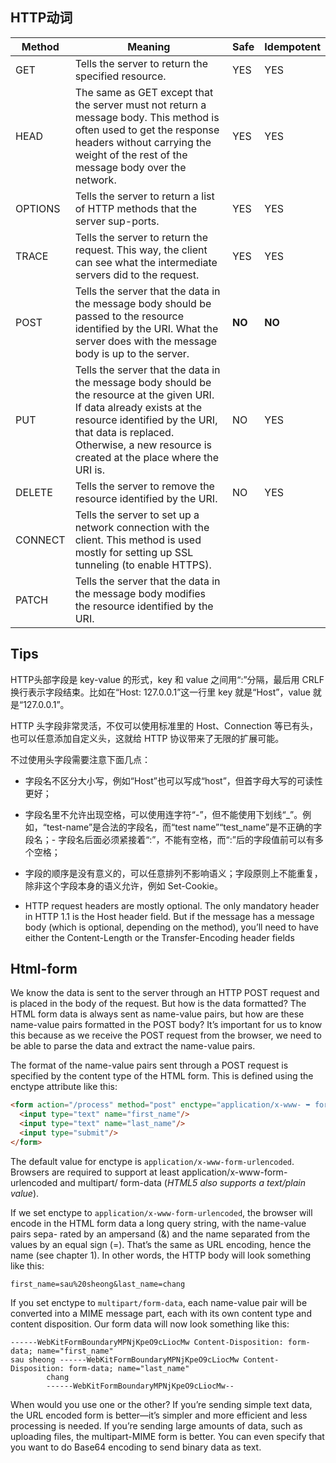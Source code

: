 ## HTTP动词

| Method | Meaning | Safe | Idempotent |
|--- | --- | --- | --- |
| GET | Tells the server to return the specified resource. | YES | YES |
| HEAD | The same as GET except that the server must not return a message body. This method is often used to get the response headers without carrying the weight of the rest of the message body over the network. | YES | YES |
| OPTIONS | Tells the server to return a list of HTTP methods that the server sup-ports. | YES | YES |
| TRACE | Tells the server to return the request. This way, the client can see what the intermediate servers did to the request. | YES | YES |
| POST | Tells the server that the data in the message body should be passed to the resource identified by the URI. What the server does with the message body is up to the server. | **NO** | **NO** |
| PUT | Tells the server that the data in the message body should be the resource at the given URI. If data already exists at the resource identified by the URI, that data is replaced. Otherwise, a new resource is created at the place where the URI is. | NO | YES |
| DELETE | Tells the server to remove the resource identified by the URI. | NO | YES |
| CONNECT | Tells the server to set up a network connection with the client. This method is used mostly for setting up SSL tunneling (to enable HTTPS). |  |  |
| PATCH | Tells the server that the data in the message body modifies the resource identified by the URI. | | | 

## Tips

HTTP头部字段是 key-value 的形式，key 和 value 之间用“:”分隔，最后用 CRLF 换行表示字段结束。比如在“Host: 127.0.0.1”这一行里 key 就是“Host”，value 就是“127.0.0.1”。

HTTP 头字段非常灵活，不仅可以使用标准里的 Host、Connection 等已有头，也可以任意添加自定义头，这就给 HTTP 协议带来了无限的扩展可能。

不过使用头字段需要注意下面几点：
- 字段名不区分大小写，例如“Host”也可以写成“host”，但首字母大写的可读性更好；
- 字段名里不允许出现空格，可以使用连字符“-”，但不能使用下划线“_”。例如，“test-name”是合法的字段名，而“test name”“test_name”是不正确的字段名；- 字段名后面必须紧接着“:”，不能有空格，而“:”后的字段值前可以有多个空格；
- 字段的顺序是没有意义的，可以任意排列不影响语义；字段原则上不能重复，除非这个字段本身的语义允许，例如 Set-Cookie。

- HTTP request headers are mostly optional. The only mandatory header in HTTP 1.1 is the Host header field. But if the message has a message body (which is optional, depending on the method), you’ll need to have either the Content-Length or the Transfer-Encoding header fields

## Html-form
We know the data is sent to the server through an HTTP POST request and is placed in the body of the request. But how is the data formatted? The HTML form data is always sent as name-value pairs, but how are these name-value pairs formatted in the POST body? It’s important for us to know this because as we receive the POST request from the browser, we need to be able to parse the data and extract the name-value pairs.

The format of the name-value pairs sent through a POST request is specified by the content type of the HTML form. This is defined using the enctype attribute like this:

```html
<form action="/process" method="post" enctype="application/x-www- ➥ form-urlencoded">
  <input type="text" name="first_name"/>
  <input type="text" name="last_name"/>
  <input type="submit"/>
</form>
```

The default value for enctype is `application/x-www-form-urlencoded`. Browsers are required to support at least application/x-www-form-urlencoded and multipart/ form-data (*HTML5 also supports a text/plain value*).

If we set enctype to `application/x-www-form-urlencoded`, the browser will encode in the HTML form data a long query string, with the name-value pairs sepa- rated by an ampersand (&) and the name separated from the values by an equal sign (=). That’s the same as URL encoding, hence the name (see chapter 1). In other words, the HTTP body will look something like this:
```
first_name=sau%20sheong&last_name=chang
```

If you set enctype to `multipart/form-data`, each name-value pair will be converted into a MIME message part, each with its own content type and content disposition. Our form data will now look something like this:
```
------WebKitFormBoundaryMPNjKpeO9cLiocMw Content-Disposition: form-data; name="first_name"
sau sheong ------WebKitFormBoundaryMPNjKpeO9cLiocMw Content-Disposition: form-data; name="last_name"
        chang
        ------WebKitFormBoundaryMPNjKpeO9cLiocMw--

```
When would you use one or the other? If you’re sending simple text data, the URL encoded form is better—it’s simpler and more efficient and less processing is needed. If you’re sending large amounts of data, such as uploading files, the multipart-MIME form is better. You can even specify that you want to do Base64 encoding to send binary data as text.